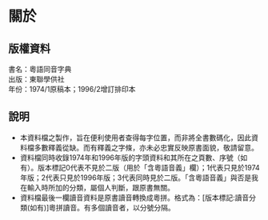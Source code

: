 關於
====

版權資料
--------
書名：粵語同音字典 <br>
出版：東聯學供社 <br>
年份：1974/1原稿本；1996/2增訂排印本<br>

說明
----
* 本資料檔之製作，旨在便利使用者查得每字位置，而非將全書數碼化，因此資料檔多數釋義從缺。而有釋義之字條，亦未必忠實反映原書面貌，敬請留意。
* 資料檔同時收錄1974年和1996年版的字頭資料和其所在之頁數、序號（如有）。版本標記0代表不見於二版（用於「含粵語音義」欄）；1代表只見於1974年版；2代表只見於1996年版；3代表同時見於二版。「含粵語音義」與否是我在輸入時所加的分類，屬個人判斷，跟原書無關。
* 資料檔最後一欄讀音資料是原書讀音轉換成粵拼。格式為：[版本標記:讀音分類(如有)]粵拼讀音。有多個讀音者，以分號分隔。